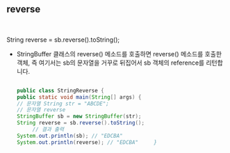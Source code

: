 ## reverse

<br/>

String reverse = sb.reverse().toString();

- StringBuffer 클래스의 reverse() 메소드를 호출하면 reverse() 메소드를 호출한 객체, 즉 여기서는 sb의 문자열을 거꾸로 뒤집어서 sb 객체의 reference를 리턴합니다.



  ```java

  public class StringReverse {
  public static void main(String[] args) {
  // 문자열 String str = "ABCDE";
  // 문자열 reverse
  StringBuffer sb = new StringBuffer(str);
  String reverse = sb.reverse().toString();
       // 결과 출력
  System.out.println(sb); // "EDCBA"
  System.out.println(reverse); // "EDCBA"     }

```

